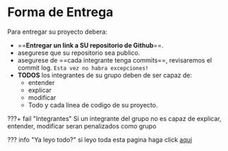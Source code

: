 # Forma de Entrega

Para entregar su proyecto debera:

- ==**Entregar un link a SU repositorio de Github**==.
- asegurese que su repositorio sea publico.
- asegurese de ==cada integrante tenga commits==, revisaremos el commit log. `Esta vez no habra excepciones!`
- **TODOS** los integrantes de su grupo deben de ser capaz de:
    - entender
    - explicar
    - modificar
    - Todo y cada linea de codigo de su proyecto.

???+ fail "Integrantes"
    Si un integrante del grupo no es capaz de explicar, entender, modificar seran penalizados como grupo


??? info "Ya leyo todo?"
    si leyo toda esta pagina haga click [aqui](appendix.md)